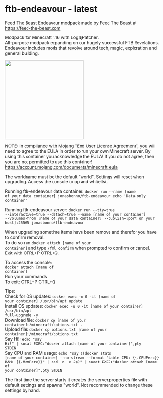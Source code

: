 # ftb-endeavour - latest
Feed The Beast Endeavour modpack
made by Feed The Beast at https://feed-the-beast.com

Modpack for Minecraft 1.16 with Log4jPatcher.</br>
All-purpose modpack expanding on our hugely successful FTB Revelations.</br>
Endeavour includes mods that revolve around tech, magic, exploration and general building.

<img src="https://apps.modpacks.ch/modpacks/art/78/1024_1024.png" width="256" height="256">

NOTE: In compliance with Mojang "End User License Agreement", you will need to agree to the EULA in order to run your own Minecraft server. By using this container you acknowledge the EULA! If you do not agree, then you are not permitted to use this container!
https://account.mojang.com/documents/minecraft_eula

The worldname must be the default "world". 
Settings will reset when upgrading.
Access the console to op and whitelist.

Running ftb-endeavour data container:
<code>docker run --name [name of your data container] jonasbonno/ftb-endeavour echo 'Data-only container'</code>

Running ftb-endeavour server:
<code>docker run --tty=true --interactive=true --detach=true --name [name of your container] --volumes-from [name of your data container] --publish=[port on your host]:25565 jonasbonno/ftb-endeavour</code>

When upgrading sometime items have been remove and therefor you have to confirm removal.</br>
To do so run <code>docker attach [name of your container]</code> and type <code>/fml confirm</code> when prompted to confirm or cancel.</br>
Exit with CTRL+P CTRL+Q. </br>

To access the console:
</br><code>docker attach [name of container]</code>
</br>Run your commands
</br>To exit: CTRL+P CTRL+Q

Tips:
</br>Check for OS updates: <code>docker exec -u 0 -it [name of your container] /usr/bin/apt update</code>
</br>Install OS updates: <code>docker exec -u 0 -it [name of your container] /usr/bin/apt full-upgrade -y</code>
</br>Download file: <code>docker cp [name of your container]:/minecraft/options.txt .</code>
</br>Upload file: <code>docker cp options.txt [name of your container]:/minecraft/options.txt</code>
</br>Say Hi!: <code>echo "say Hi!" | socat EXEC:"docker attach [name of your container]",pty STDIN</code>
</br>Say CPU and RAM usage: <code>echo "say $(docker stats [name of your container] --no-stream --format "table CPU: {{.CPUPerc}} RAM: {{.MemPerc}}" | sed -n -e 2p)" | socat EXEC:"docker attach [name of your container]",pty STDIN</code>

The first time the server starts it creates the server.properties file with default settings and spawns "world". 
Not recommended to change these settings by hand.

